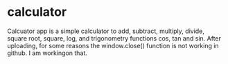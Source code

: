 # calculator
Calcuator app is a simple calculator to add, subtract, multiply, divide, square root, square,
log,  and trigonometry functions cos, tan and sin.
After uploading, for some reasons the window.close() function is not working in github. I am workingon that.
